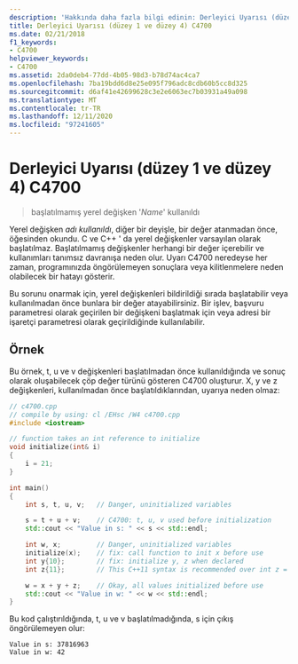 ```yaml
---
description: 'Hakkında daha fazla bilgi edinin: Derleyici Uyarısı (düzey 1 ve düzey 4) C4700'
title: Derleyici Uyarısı (düzey 1 ve düzey 4) C4700
ms.date: 02/21/2018
f1_keywords:
- C4700
helpviewer_keywords:
- C4700
ms.assetid: 2da0deb4-77dd-4b05-98d3-b78d74ac4ca7
ms.openlocfilehash: 7ba19bdd6d8e25e095f796adc8cdb60b5cc8d325
ms.sourcegitcommit: d6af41e42699628c3e2e6063ec7b03931a49a098
ms.translationtype: MT
ms.contentlocale: tr-TR
ms.lasthandoff: 12/11/2020
ms.locfileid: "97241605"
---
```

# <a name="compiler-warning-level-1-and-level-4-c4700"></a>Derleyici Uyarısı (düzey 1 ve düzey 4) C4700

> başlatılmamış yerel değişken '*Name*' kullanıldı

Yerel değişken *adı* *kullanıldı*, diğer bir deyişle, bir değer atanmadan önce, öğesinden okundu. C ve C++ ' da yerel değişkenler varsayılan olarak başlatılmaz. Başlatılmamış değişkenler herhangi bir değer içerebilir ve kullanımları tanımsız davranışa neden olur. Uyarı C4700 neredeyse her zaman, programınızda öngörülemeyen sonuçlara veya kilitlenmelere neden olabilecek bir hatayı gösterir.

Bu sorunu onarmak için, yerel değişkenleri bildirildiği sırada başlatabilir veya kullanılmadan önce bunlara bir değer atayabilirsiniz. Bir işlev, başvuru parametresi olarak geçirilen bir değişkeni başlatmak için veya adresi bir işaretçi parametresi olarak geçirildiğinde kullanılabilir.

## <a name="example"></a>Örnek

Bu örnek, t, u ve v değişkenleri başlatılmadan önce kullanıldığında ve sonuç olarak oluşabilecek çöp değer türünü gösteren C4700 oluşturur. X, y ve z değişkenleri, kullanılmadan önce başlatıldıklarından, uyarıya neden olmaz:

```cpp
// c4700.cpp
// compile by using: cl /EHsc /W4 c4700.cpp
#include <iostream>

// function takes an int reference to initialize
void initialize(int& i)
{
    i = 21;
}

int main()
{
    int s, t, u, v;   // Danger, uninitialized variables

    s = t + u + v;    // C4700: t, u, v used before initialization
    std::cout << "Value in s: " << s << std::endl;

    int w, x;         // Danger, uninitialized variables
    initialize(x);    // fix: call function to init x before use
    int y{10};        // fix: initialize y, z when declared
    int z{11};        // This C++11 syntax is recommended over int z = 11;

    w = x + y + z;    // Okay, all values initialized before use
    std::cout << "Value in w: " << w << std::endl;
}
```

Bu kod çalıştırıldığında, t, u ve v başlatılmadığında, s için çıkış öngörülemeyen olur:

```Output
Value in s: 37816963
Value in w: 42
```
